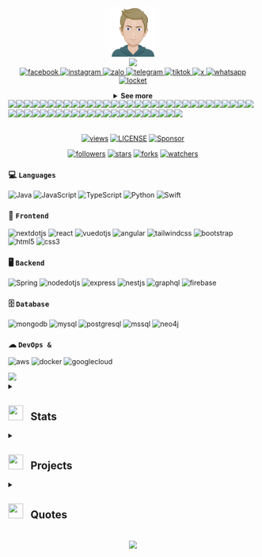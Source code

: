 
<p align=center>
  <img height="100" src="https://github.com/nvminh162/nvminh162/blob/main/generator/utils/resources/nvminh162.png?raw=true" alt="nvminh162">
  </br>
  <img src="https://readme-typing-svg.herokuapp.com/?font=Righteous&size=18&center=true&vCenter=true&width=500&height=50&duration=2000&color=ff69b4&lines=I'm+Nguyen+Van+Minh;+I'm+Paul+Nguyen;+Fullstack+Developer">
  </br>
  <a href="https://www.facebook.com/nvminh162" target="_blank">  
    <img src="https://img.shields.io/badge/Facebook-%230866FF?style=for-the-badge&logo=facebook" alt="facebook" />  
    </a>  
  <a href="https://www.instagram.com/nvminh162" target="_blank">  
    <img src="https://img.shields.io/badge/Instagram-%23FF0069?style=for-the-badge&logo=instagram" alt="instagram" />  
    </a>  
  <a href="https://zalo.me/0353999798" target="_blank">  
    <img src="https://img.shields.io/badge/Zalo-%230068FF?style=for-the-badge&logo=zalo" alt="zalo" />  
  </a>  
  <a href="https://t.me/nvminh162" target="_blank">  
    <img src="https://img.shields.io/badge/Telegram-%2326A5E4?style=for-the-badge&logo=telegram&logoColor=fff" alt="telegram" />  
    </a>  
  <a href="https://www.tiktok.com/@nvminh162" target="_blank">  
    <img src="https://img.shields.io/badge/Tiktok-%23000000?style=for-the-badge&logo=tiktok&logoColor=%000000" alt="tiktok" />  
  </a>  
  <a href="https://x.com/nvminh16" target="_blank">  
    <img src="https://img.shields.io/badge/X-%23000000?style=for-the-badge&logo=x" alt="x" />  
  </a>  
  <a href="https://wa.me/84353999798" target="_blank">  
    <img src="https://img.shields.io/badge/Whatsapp-%2325D366?style=for-the-badge&logo=whatsapp&logoColor=fff" alt="whatsapp" />  
  </a>  
  <a href="https://locket.cam/nvminh162" target="_blank">  
    <img src="https://img.shields.io/badge/Locket-%23B58A2E?style=for-the-badge&logo=iheartradio&logoColor=%B58A2E" alt="locket" />  
  </a>  
</p>  

<details align=center>
  <summary>
    <strong>See more</strong>
  </summary>
  <div align="left">

  ```java
  /**
  * Represents me.
  *
  * @author nvminh162
  * @version 16022004
  */
  public class AboutMe {
      private String city = "Ho Chi Minh";
      private String jobTitle = "Fullstack Developer";
      private String languages = "Vietnamese, English";
      private String specialization = "Building applications";
      private String interests = "AI, code & problem-solving";
      private String hobbies = "Gym, Coffee & Photography";
      private String education = "Industrial University of Ho Chi Minh City: IUH";

      /**
      * Throws a punch to any and all bugs.
      */
      public void throwPunch() {
          System.out.println("Bug destroyed! 👊");
      }

      /**
      * Returns a representation of nvminh162.
      * 
      * @return an instance of AboutMe containing personal information.
      */
      public AboutMe getProfile() {
          return this;
      }
  }
  ```
  </div>
</details><picture><source media="(prefers-color-scheme: light)" srcset="https://nvminh162.github.io/nvminh162/generator/generated/ca83108f0cdfc99db92dc65f70382665607f9ea970759b6f6eb6663a5a643f99ddaf8e6833839446be3c97e9ac61e8259346d691f4a7ce283a42e79800379bc7.png"><source media="(prefers-color-scheme: dark)" srcset="https://nvminh162.github.io/nvminh162/generator/generated/519bfd1efa9ce711e04be428f0a56102f833ae87845c01111382c2040e8af9aa05ac2616bf2b9e44c9ff6e64033a726b703881e361ac99d106e233d7ec4678c8.png"><img src="https://nvminh162.github.io/nvminh162/generator/generated/ca83108f0cdfc99db92dc65f70382665607f9ea970759b6f6eb6663a5a643f99ddaf8e6833839446be3c97e9ac61e8259346d691f4a7ce283a42e79800379bc7.png" width="2.4822695035460995%" /></picture><a href="https://github.com"><picture><source media="(prefers-color-scheme: light)" srcset="https://nvminh162.github.io/nvminh162/generator/generated/d724966c104fd1ac72111cc12507b6b054764364b6f401cf6f18b768c697d28b43770f32a090baf456ac958fbfbc936aa2d06bba2ba6e2d572ddd56be812c29c.png"><source media="(prefers-color-scheme: dark)" srcset="https://nvminh162.github.io/nvminh162/generator/generated/9dd38cebaad30e70c94d66d4709a27d39fe465f582b4b35c8dfce21fa6b1de9dca8f57fe0668bbda48ffa220b5bcd7e704295b28044c35c8bbb6f104432bf119.png"><img src="https://nvminh162.github.io/nvminh162/generator/generated/d724966c104fd1ac72111cc12507b6b054764364b6f401cf6f18b768c697d28b43770f32a090baf456ac958fbfbc936aa2d06bba2ba6e2d572ddd56be812c29c.png" width="1.4184397163120568%" /></picture></a><picture><source media="(prefers-color-scheme: light)" srcset="https://nvminh162.github.io/nvminh162/generator/generated/f06c8a826be4a8d6296c8291cf585a85006330b1d993715ff7a270a4748c842af732d23e0d870f499150f8f96cb81a5b8158f877582d1162c60adf21c011752e.png"><source media="(prefers-color-scheme: dark)" srcset="https://nvminh162.github.io/nvminh162/generator/generated/25df61d4e48f96d1395e39814955bd99e1854fb898746458b821e13e3fc6b947200714166666d80414a023c75610b3db0994ab7182df26aa12e328911ab50fde.png"><img src="https://nvminh162.github.io/nvminh162/generator/generated/f06c8a826be4a8d6296c8291cf585a85006330b1d993715ff7a270a4748c842af732d23e0d870f499150f8f96cb81a5b8158f877582d1162c60adf21c011752e.png" width="0.9456264775413712%" /></picture><a href="https://github.com/nvminh162/nvminh162"><picture><source media="(prefers-color-scheme: light)" srcset="https://nvminh162.github.io/nvminh162/generator/generated/d1b1ce5b59b199264838783af7f381ea36d6228376d99a4c8c6354caf4df5f7f33f8468ac69c37687eda1147f07572fd54ecfa4f5363448f570c3a1a3e5d682b.png"><source media="(prefers-color-scheme: dark)" srcset="https://nvminh162.github.io/nvminh162/generator/generated/6f8582eb0285e625e9a210d78a956be116b527be8c14c6aa54bfdfe798aa31d2f2940889bfa821aeec44f723f5d5842793cd0b3bd0c2d4f435a15129d10e725f.png"><img src="https://nvminh162.github.io/nvminh162/generator/generated/d1b1ce5b59b199264838783af7f381ea36d6228376d99a4c8c6354caf4df5f7f33f8468ac69c37687eda1147f07572fd54ecfa4f5363448f570c3a1a3e5d682b.png" width="1.4184397163120568%" /></picture></a><picture><source media="(prefers-color-scheme: light)" srcset="https://nvminh162.github.io/nvminh162/generator/generated/f06c8a826be4a8d6296c8291cf585a85006330b1d993715ff7a270a4748c842af732d23e0d870f499150f8f96cb81a5b8158f877582d1162c60adf21c011752e.png"><source media="(prefers-color-scheme: dark)" srcset="https://nvminh162.github.io/nvminh162/generator/generated/25df61d4e48f96d1395e39814955bd99e1854fb898746458b821e13e3fc6b947200714166666d80414a023c75610b3db0994ab7182df26aa12e328911ab50fde.png"><img src="https://nvminh162.github.io/nvminh162/generator/generated/f06c8a826be4a8d6296c8291cf585a85006330b1d993715ff7a270a4748c842af732d23e0d870f499150f8f96cb81a5b8158f877582d1162c60adf21c011752e.png" width="0.9456264775413712%" /></picture><a href="https://github.com/nvminh162"><picture><source media="(prefers-color-scheme: light)" srcset="https://nvminh162.github.io/nvminh162/generator/generated/e088cd72721816e5d25a58a7f225c9951217f7830a3083adb1b35f33de4fe92fa0eb0957dd15946621a181e4d40cd80df4849b19153532f536b0ec396524a570.png"><source media="(prefers-color-scheme: dark)" srcset="https://nvminh162.github.io/nvminh162/generator/generated/87f2b494856008d5c3297156297f9717edc7434ac4184006cb955cd11d66a1bdf4292e38d42ab3923c2624f18258337e3ceee233639ae91abe0cb70306ec3983.png"><img src="https://nvminh162.github.io/nvminh162/generator/generated/e088cd72721816e5d25a58a7f225c9951217f7830a3083adb1b35f33de4fe92fa0eb0957dd15946621a181e4d40cd80df4849b19153532f536b0ec396524a570.png" width="1.4184397163120568%" /></picture></a><picture><source media="(prefers-color-scheme: light)" srcset="https://nvminh162.github.io/nvminh162/generator/generated/03144eec6fb38ea493000b0d7c2f468e537f8d3141b22ab43930ad6df09d33db399a8ec3ac96b980cf5ee419ac8e2aceb9251847f4d125390bc27d3b4a733998.png"><source media="(prefers-color-scheme: dark)" srcset="https://nvminh162.github.io/nvminh162/generator/generated/b95f6a375dd21d080c9891112487a4421d19b8b4398928cd067fbfdc12a18a4aa6f05a21b4d87864d340dc5dd65a84277cae86eccd02be5a308850d9cd9e7de7.png"><img src="https://nvminh162.github.io/nvminh162/generator/generated/03144eec6fb38ea493000b0d7c2f468e537f8d3141b22ab43930ad6df09d33db399a8ec3ac96b980cf5ee419ac8e2aceb9251847f4d125390bc27d3b4a733998.png" width="2.2458628841607564%" /></picture><a href="https://nvminh162.github.io/nvminh162.dev"><picture><source media="(prefers-color-scheme: light)" srcset="https://nvminh162.github.io/nvminh162/generator/generated/4f7201380041f385f00cef962bb05a7f221fbdf66762a94429d1259c74cb512ed459c33838b0cc0b8fcc1b82214e06bfa8a33cbd9aa9bc8edfd8c2d0440b7491.png"><source media="(prefers-color-scheme: dark)" srcset="https://nvminh162.github.io/nvminh162/generator/generated/9bb8238e0dece94ea4c541d4b6945470996cfc839b522b75e4c09270e32e1d7a6324e0e49b951222b02ce6566dcba92eca16a7a7e89749d4d786d333432046f4.png"><img src="https://nvminh162.github.io/nvminh162/generator/generated/4f7201380041f385f00cef962bb05a7f221fbdf66762a94429d1259c74cb512ed459c33838b0cc0b8fcc1b82214e06bfa8a33cbd9aa9bc8edfd8c2d0440b7491.png" width="14.420803782505912%" /></picture></a><a href="https://tiktok.com/@nvminh162"><picture><source media="(prefers-color-scheme: light)" srcset="https://nvminh162.github.io/nvminh162/generator/generated/1a314d45d2945a6bde1eb825f5db089d6bc7d1bbca96f0e9d57e14e40ce5e8091009738f1bf116d350764ef702dd9f47119231ba93c9e150772e2512078a1ede.png"><source media="(prefers-color-scheme: dark)" srcset="https://nvminh162.github.io/nvminh162/generator/generated/12937250082898a9e67fe1a0978e25a3ee2c1dff0fafd5a43152bf74cd546f5bef28ff49fa31f675c5a213d35385a09101663f2ba98844e7b0b1c2aa3c6f89f5.png"><img src="https://nvminh162.github.io/nvminh162/generator/generated/1a314d45d2945a6bde1eb825f5db089d6bc7d1bbca96f0e9d57e14e40ce5e8091009738f1bf116d350764ef702dd9f47119231ba93c9e150772e2512078a1ede.png" width="14.420803782505912%" /></picture></a><picture><source media="(prefers-color-scheme: light)" srcset="https://nvminh162.github.io/nvminh162/generator/generated/597329f9b439fdf32d63ee966ee2a4cb1b557bb21c0c3045f62570a27b26a6d0b47e478315eb6867db31d296e259ccd015d8b1496f3698fb153a36c7ca33cfa8.png"><source media="(prefers-color-scheme: dark)" srcset="https://nvminh162.github.io/nvminh162/generator/generated/30f12dd54e806a36eaffdc151e2304007de0319f17a42ef8c580944181a037231b1cdd50ce2be2231dd32a45e941c0883c750e7d86d75e98bc55fad091824129.png"><img src="https://nvminh162.github.io/nvminh162/generator/generated/597329f9b439fdf32d63ee966ee2a4cb1b557bb21c0c3045f62570a27b26a6d0b47e478315eb6867db31d296e259ccd015d8b1496f3698fb153a36c7ca33cfa8.png" width="1.1820330969267139%" /></picture><a href="https://instagram.com/nvminh162"><picture><source media="(prefers-color-scheme: light)" srcset="https://nvminh162.github.io/nvminh162/generator/generated/4581acb65ae7aed08c14e6370db2d55f3cfed18a77efd91a8f35d5881ab0b7128b7cdd51b52a9b529d6f20932fad509874fa6743604c3a2f3e269e7ef7945477.png"><source media="(prefers-color-scheme: dark)" srcset="https://nvminh162.github.io/nvminh162/generator/generated/56377f7a278b5f2d2e5bb4a3581b139aad52995a9009a4a37b1bcea3987df6425cc361f280fb0073f18128573963b9d865748bf8ce7f00229e071ebe97cfa8b3.png"><img src="https://nvminh162.github.io/nvminh162/generator/generated/4581acb65ae7aed08c14e6370db2d55f3cfed18a77efd91a8f35d5881ab0b7128b7cdd51b52a9b529d6f20932fad509874fa6743604c3a2f3e269e7ef7945477.png" width="14.893617021276595%" /></picture></a><picture><source media="(prefers-color-scheme: light)" srcset="https://nvminh162.github.io/nvminh162/generator/generated/f5f61aab6b31c861483f886f589f46625f2071cb718d4b118fb06763850a18181a2162d8d1899dc3c0368aca8d808ee8fc6ccf47e29e60c6431a5f6c7107bd6f.png"><source media="(prefers-color-scheme: dark)" srcset="https://nvminh162.github.io/nvminh162/generator/generated/4636e8f9d5aae348e3ba7002c3256342eef345ce4adae7b07d752c42b1c9bcaf60bfb38653047aba716dcf67e0c54835881a9c1db219c5918775261597b4bb96.png"><img src="https://nvminh162.github.io/nvminh162/generator/generated/f5f61aab6b31c861483f886f589f46625f2071cb718d4b118fb06763850a18181a2162d8d1899dc3c0368aca8d808ee8fc6ccf47e29e60c6431a5f6c7107bd6f.png" width="0.2364066193853428%" /></picture><a href="https://x.com/nvminh16"><picture><source media="(prefers-color-scheme: light)" srcset="https://nvminh162.github.io/nvminh162/generator/generated/1d81ba50d3ce68e7d6f283e27ab46ce656385e58ce730b85433c3f37e1e22737676ee6fd8bc5d5c0ff2374a5ce471b8e31555eb72a8e18654549616dd0693b70.png"><source media="(prefers-color-scheme: dark)" srcset="https://nvminh162.github.io/nvminh162/generator/generated/a9ca47b6182e2af1344468da54d99b769d77b5d5e04c79f773e360c162290f57f2bb540e2fc956213e07f413d4c747a8ad9aa49c05ac24576e2307937692c3bc.png"><img src="https://nvminh162.github.io/nvminh162/generator/generated/1d81ba50d3ce68e7d6f283e27ab46ce656385e58ce730b85433c3f37e1e22737676ee6fd8bc5d5c0ff2374a5ce471b8e31555eb72a8e18654549616dd0693b70.png" width="14.775413711583923%" /></picture></a><picture><source media="(prefers-color-scheme: light)" srcset="https://nvminh162.github.io/nvminh162/generator/generated/f5f61aab6b31c861483f886f589f46625f2071cb718d4b118fb06763850a18181a2162d8d1899dc3c0368aca8d808ee8fc6ccf47e29e60c6431a5f6c7107bd6f.png"><source media="(prefers-color-scheme: dark)" srcset="https://nvminh162.github.io/nvminh162/generator/generated/4636e8f9d5aae348e3ba7002c3256342eef345ce4adae7b07d752c42b1c9bcaf60bfb38653047aba716dcf67e0c54835881a9c1db219c5918775261597b4bb96.png"><img src="https://nvminh162.github.io/nvminh162/generator/generated/f5f61aab6b31c861483f886f589f46625f2071cb718d4b118fb06763850a18181a2162d8d1899dc3c0368aca8d808ee8fc6ccf47e29e60c6431a5f6c7107bd6f.png" width="0.2364066193853428%" /></picture><a href="https://youtube.com/@nvminh162"><picture><source media="(prefers-color-scheme: light)" srcset="https://nvminh162.github.io/nvminh162/generator/generated/bda44648d75f8102540bd192dbaaefbae40393c2157aacfbfd0d958adc4e0740cfafbcfd086d3019e3187be18e182263d9aeed43a68cf9571d3e4eb6a7ae11de.png"><source media="(prefers-color-scheme: dark)" srcset="https://nvminh162.github.io/nvminh162/generator/generated/cffc509b4c1ea233efba4cff997e6386cc7440b9e651986cce43a1da72316c624226f9d40b380f70fec03bbd89500a24630204b319a2599301e28a5e5555abe2.png"><img src="https://nvminh162.github.io/nvminh162/generator/generated/bda44648d75f8102540bd192dbaaefbae40393c2157aacfbfd0d958adc4e0740cfafbcfd086d3019e3187be18e182263d9aeed43a68cf9571d3e4eb6a7ae11de.png" width="14.775413711583923%" /></picture></a><picture><source media="(prefers-color-scheme: light)" srcset="https://nvminh162.github.io/nvminh162/generator/generated/23f90f56c4d8a91b7a82678b72314cf110f99ce85126ec301086bb24d99034c55924323011970d306e36fc9e31b7fa2af1939d4ee8ea2ed6a95fbd7d98070021.png"><source media="(prefers-color-scheme: dark)" srcset="https://nvminh162.github.io/nvminh162/generator/generated/34b0aee0dca57e795e3ea370dc4fd54a1fee5111943511055c96a3810cf46c04cdcbc8e52ea0484f0d653f66d2067c2210a098fa55e69639ba1edb4022f9888b.png"><img src="https://nvminh162.github.io/nvminh162/generator/generated/23f90f56c4d8a91b7a82678b72314cf110f99ce85126ec301086bb24d99034c55924323011970d306e36fc9e31b7fa2af1939d4ee8ea2ed6a95fbd7d98070021.png" width="0.7092198581560284%" /></picture><a href="https://github.com/nvminh162/nvminh162/issues/new"><picture><source media="(prefers-color-scheme: light)" srcset="https://nvminh162.github.io/nvminh162/generator/generated/54b12684018b3e468b1383c224a414c3be995d5afc08b0bcf752fb5d37588ba987daad1b01febdc50558af6bb7df959e0d6690de70a522f85c61e200b99f1f79.png"><source media="(prefers-color-scheme: dark)" srcset="https://nvminh162.github.io/nvminh162/generator/generated/741a9d5614908f3b84f46fa661819d60169b986420aa37441684332656dfb531b770fb7d13c95ec78a9f7c178888e670739a9f86a848229e0f925bc93dcdb048.png"><img src="https://nvminh162.github.io/nvminh162/generator/generated/54b12684018b3e468b1383c224a414c3be995d5afc08b0bcf752fb5d37588ba987daad1b01febdc50558af6bb7df959e0d6690de70a522f85c61e200b99f1f79.png" width="3.546099290780142%" /></picture></a><picture><source media="(prefers-color-scheme: light)" srcset="https://nvminh162.github.io/nvminh162/generator/generated/bf7c083066cb3422541e8e3cd3ab6be2e501488f0068e0e24f52cd424d7bea90c15f80b4b65deb1953b9e39293550fed36773f5aa3db417b7b7f4a6655560450.png"><source media="(prefers-color-scheme: dark)" srcset="https://nvminh162.github.io/nvminh162/generator/generated/e3294606465429e4fc65849fad0b18ebec51cfef22f1668393610a5823bd494a3ff9a933869d57517f8ef88fa0b12d9f5a9c15d28845c95acf600ed734333cd0.png"><img src="https://nvminh162.github.io/nvminh162/generator/generated/bf7c083066cb3422541e8e3cd3ab6be2e501488f0068e0e24f52cd424d7bea90c15f80b4b65deb1953b9e39293550fed36773f5aa3db417b7b7f4a6655560450.png" width="5.91016548463357%" /></picture><a href="https://github.com/nvminh162"><picture><source media="(prefers-color-scheme: light)" srcset="https://nvminh162.github.io/nvminh162/generator/generated/1ed11a6c427305e1271f13aaea97fe3fd9b4a7e1c1515860649807894787c0d353b173750aac1b5f6060298447ded8a636f9f8f2ab2f84bc5cb382a264aac018.png"><source media="(prefers-color-scheme: dark)" srcset="https://nvminh162.github.io/nvminh162/generator/generated/295e5c80fb8f8aac9945b1e2e72f5b147be4c0d423f5471af45e5957b927fb2bb4d77f48f47def3084f387f37bb641eeaaf075a6f82362964b489619336300f2.png"><img src="https://nvminh162.github.io/nvminh162/generator/generated/1ed11a6c427305e1271f13aaea97fe3fd9b4a7e1c1515860649807894787c0d353b173750aac1b5f6060298447ded8a636f9f8f2ab2f84bc5cb382a264aac018.png" width="3.309692671394799%" /></picture></a><picture><source media="(prefers-color-scheme: light)" srcset="https://nvminh162.github.io/nvminh162/generator/generated/f641045892a68cbd560fbda7a6581fdc8f7ae834e64ff440351f519a9dd88686cc632d89ef92c2119ef71720ce8f43b36b69aca4c902cb55801b70f5b2f64a1a.png"><source media="(prefers-color-scheme: dark)" srcset="https://nvminh162.github.io/nvminh162/generator/generated/c12a1db6b2a8b27a4f786505381a961b39004087e45afaf9505cff500dd5d92eae07fb68c1fddb6af51c1157a3289dd1484d161ebe139e9e5eb5fc6326359621.png"><img src="https://nvminh162.github.io/nvminh162/generator/generated/f641045892a68cbd560fbda7a6581fdc8f7ae834e64ff440351f519a9dd88686cc632d89ef92c2119ef71720ce8f43b36b69aca4c902cb55801b70f5b2f64a1a.png" width="0.7092198581560284%" /></picture><picture><source media="(prefers-color-scheme: light)" srcset="https://nvminh162.github.io/nvminh162/generator/generated/8c597673fa594dc952ddde5af35bf6caaba0fa41560e8bb092189020216963257a55854df7a49d4ae34bb39ebc2beae03db525a4b108c349a355d4e04b2d0770.png"><source media="(prefers-color-scheme: dark)" srcset="https://nvminh162.github.io/nvminh162/generator/generated/fe1cbc426cdde09fd64215f5c2cabfaa09670ec29eb1a019bd2d4cf63a873c00fe470a5dd65b66fbde62ae3bfbf99821c08ad64f4b3efef75b9d405b8fe29742.png"><img src="https://nvminh162.github.io/nvminh162/generator/generated/8c597673fa594dc952ddde5af35bf6caaba0fa41560e8bb092189020216963257a55854df7a49d4ae34bb39ebc2beae03db525a4b108c349a355d4e04b2d0770.png" width="8.865248226950355%" /></picture><a href="https://github.com/nvminh162"><picture><source media="(prefers-color-scheme: light)" srcset="https://nvminh162.github.io/nvminh162/generator/generated/2c93c816c582494ef10e639f216116245e1939910ec6ff10227d77c6c412850d812bc967c5cb23331e9d3e9cfbd362cb795ba658537032599558b2bb6eb33b05.png"><source media="(prefers-color-scheme: dark)" srcset="https://nvminh162.github.io/nvminh162/generator/generated/c89a9a753129b412c183c52457bbb069b54219c2e90ac2be794ea052086acca38a696542359556d62564955c698c1555d2901057515573f83f66cec624152e1d.png"><img src="https://nvminh162.github.io/nvminh162/generator/generated/2c93c816c582494ef10e639f216116245e1939910ec6ff10227d77c6c412850d812bc967c5cb23331e9d3e9cfbd362cb795ba658537032599558b2bb6eb33b05.png" width="1.5366430260047281%" /></picture></a><picture><source media="(prefers-color-scheme: light)" srcset="https://nvminh162.github.io/nvminh162/generator/generated/b85fb7049a6821fc8915369385a39e8a426a6c17ec6eaac2ce098d829d0ae97ac0e5744b5cc678a3d2dfe65107c88d02863fccfbe3500afd771ecc6e9c200bf8.png"><source media="(prefers-color-scheme: dark)" srcset="https://nvminh162.github.io/nvminh162/generator/generated/65ed923b5e17022ebdb72fb00f4e556424c84f3ede501d8b8006dbc34ac6253bded2c152c9e547faf36f4ec6d514a925598b7345c4e773bf85b29d451a0e6342.png"><img src="https://nvminh162.github.io/nvminh162/generator/generated/b85fb7049a6821fc8915369385a39e8a426a6c17ec6eaac2ce098d829d0ae97ac0e5744b5cc678a3d2dfe65107c88d02863fccfbe3500afd771ecc6e9c200bf8.png" width="1.8912529550827424%" /></picture><a href="https://nvminh162.github.io/nvminh162.dev"><picture><source media="(prefers-color-scheme: light)" srcset="https://nvminh162.github.io/nvminh162/generator/generated/f104317f8d591077a822e9bc45ef1e5a574c0d049c43cc069599b834897c2d78fa73aa33a19857cb9a453ebdaa48cc9a56b1679558c11c3237abea4e736fb920.png"><source media="(prefers-color-scheme: dark)" srcset="https://nvminh162.github.io/nvminh162/generator/generated/718b6f31db5564705b8094266a4b7036b299470b6176f8e2c45f8057ade97afcefcadef88c005e3c73e5b26e7c72c729d2718236dfff781e2fe2efd9756784ca.png"><img src="https://nvminh162.github.io/nvminh162/generator/generated/f104317f8d591077a822e9bc45ef1e5a574c0d049c43cc069599b834897c2d78fa73aa33a19857cb9a453ebdaa48cc9a56b1679558c11c3237abea4e736fb920.png" width="86.99763593380615%" /></picture></a><picture><source media="(prefers-color-scheme: light)" srcset="https://nvminh162.github.io/nvminh162/generator/generated/40204f0bb3f056cd387712574833e372ec284b4c37e97caec0d813d9aa4d1beeb34b21da98920c2c9569423e31f5f24c89c17cacf2cec5b7f36961bb069e1c96.png"><source media="(prefers-color-scheme: dark)" srcset="https://nvminh162.github.io/nvminh162/generator/generated/7744272c840db90c80e96a1bb14f5b23240d3301315b7f62ff32acda74c1793a5224f78ff716294cd5407fc152bc4b98b7365f3166f55a0523005eedaed0cb74.png"><img src="https://nvminh162.github.io/nvminh162/generator/generated/40204f0bb3f056cd387712574833e372ec284b4c37e97caec0d813d9aa4d1beeb34b21da98920c2c9569423e31f5f24c89c17cacf2cec5b7f36961bb069e1c96.png" width="0.7092198581560284%" /></picture><picture><source media="(prefers-color-scheme: light)" srcset="https://nvminh162.github.io/nvminh162/generator/generated/ef79bdfc309beb2e656f1e992d12c8868d6c2a6793092113136fc543e1d3eaffc47c340d8308a60bf468d17733f97553c12c0c39fcdfa1e91ab4e9fce294eaea.png"><source media="(prefers-color-scheme: dark)" srcset="https://nvminh162.github.io/nvminh162/generator/generated/de4932794a12a8353a3c947fc02f1d8e08f6c30b9dc9cae4338c8b1f1a540e726095f9c0e7cbab94e5f9587746aefd4918b4f46df986c955ec0f266063ee4311.png"><img src="https://nvminh162.github.io/nvminh162/generator/generated/ef79bdfc309beb2e656f1e992d12c8868d6c2a6793092113136fc543e1d3eaffc47c340d8308a60bf468d17733f97553c12c0c39fcdfa1e91ab4e9fce294eaea.png" width="100%" /></picture><picture><source media="(prefers-color-scheme: light)" srcset="https://nvminh162.github.io/nvminh162/generator/generated/351903b727a772b56f04b8da981a323bd1d5147219c9be8582fc99b1a319ffce02c2699e63ccb1713e56312a369775cedef245571b185142cabd23c5009e56ae.png"><source media="(prefers-color-scheme: dark)" srcset="https://nvminh162.github.io/nvminh162/generator/generated/aece4e23e3e2d06c5b409c7f98572d9d6260907f03ef78f7a6573eacfb7c1171f37a684895b0927723f3b1cbf1a2e0695802c0c58af7d376b96b2f64905b4063.png"><img src="https://nvminh162.github.io/nvminh162/generator/generated/351903b727a772b56f04b8da981a323bd1d5147219c9be8582fc99b1a319ffce02c2699e63ccb1713e56312a369775cedef245571b185142cabd23c5009e56ae.png" width="20.44917257683215%" /></picture><a href="#"><picture><source media="(prefers-color-scheme: light)" srcset="https://nvminh162.github.io/nvminh162/generator/generated/120d66a498e3a41f60ecf7c5c9a2db3ef599a89c3652398b0f0d4e9555a886d0ff5d7654efd3b536f13771a01ef5977aff6e8c97d7aa49af464187df1bdfbffb.png"><source media="(prefers-color-scheme: dark)" srcset="https://nvminh162.github.io/nvminh162/generator/generated/3e86ab8d324ae6a4a4bea42a26505cec0cc6929bfe242df3fb8d5e8d951727ca23b7be7218b011929685b3e0d39d5714efc40fde6d37c60b472130d6106d60d6.png"><img src="https://nvminh162.github.io/nvminh162/generator/generated/120d66a498e3a41f60ecf7c5c9a2db3ef599a89c3652398b0f0d4e9555a886d0ff5d7654efd3b536f13771a01ef5977aff6e8c97d7aa49af464187df1bdfbffb.png" width="15.839243498817968%" /></picture></a><picture><source media="(prefers-color-scheme: light)" srcset="https://nvminh162.github.io/nvminh162/generator/generated/08a4377e312b23ab1d02992ebc4bacec5072b173f2e00bddd7301607aa7c5e55e003077efa8dbb2b9473216bd690fe6adf7e1c1cc98d1e2aa56f3eb17a0239d0.png"><source media="(prefers-color-scheme: dark)" srcset="https://nvminh162.github.io/nvminh162/generator/generated/c17698351d354494435fa3728d59cb27fd25177afde94edc70a6b5ffe9bc284178e6b9da29325757f27adac5b58daea1299be6ccc96d77b45c1bf3cf106e7cca.png"><img src="https://nvminh162.github.io/nvminh162/generator/generated/08a4377e312b23ab1d02992ebc4bacec5072b173f2e00bddd7301607aa7c5e55e003077efa8dbb2b9473216bd690fe6adf7e1c1cc98d1e2aa56f3eb17a0239d0.png" width="6.8557919621749415%" /></picture><a href="#"><picture><source media="(prefers-color-scheme: light)" srcset="https://nvminh162.github.io/nvminh162/generator/generated/6701063014655ec3ee3c48ce35b28371cc614639f08ebb1876d1716c4b17b990a0b077cc6f093069632e216438f804807b9b476bc3688f8680e470e90a9cb45b.png"><source media="(prefers-color-scheme: dark)" srcset="https://nvminh162.github.io/nvminh162/generator/generated/4737610a79781932f1e0defe835d7b3c647b08a6179b8de839f527dd63714509e89315fb9521cd3ec9c1cefe6a7736e88596caaca494bad35f38ad274f5b113f.png"><img src="https://nvminh162.github.io/nvminh162/generator/generated/6701063014655ec3ee3c48ce35b28371cc614639f08ebb1876d1716c4b17b990a0b077cc6f093069632e216438f804807b9b476bc3688f8680e470e90a9cb45b.png" width="13.59338061465721%" /></picture></a><picture><source media="(prefers-color-scheme: light)" srcset="https://nvminh162.github.io/nvminh162/generator/generated/3a40ac5cc534f146a0fff87e50797e0708fec2a771729bd9905b6a870de7322fc4fea5c79a58921615df31442febfae81357ac4967783c1b8960d73136a96a35.png"><source media="(prefers-color-scheme: dark)" srcset="https://nvminh162.github.io/nvminh162/generator/generated/7e40b95906e9f1a29e3301b4b1853969d8101792eac963b65c77c97ada1d7976337e4d10ddcc056fb5758f8fb2f8b37180086039dcddcb584bb37f0e441bebb9.png"><img src="https://nvminh162.github.io/nvminh162/generator/generated/3a40ac5cc534f146a0fff87e50797e0708fec2a771729bd9905b6a870de7322fc4fea5c79a58921615df31442febfae81357ac4967783c1b8960d73136a96a35.png" width="6.8557919621749415%" /></picture><a href="#"><picture><source media="(prefers-color-scheme: light)" srcset="https://nvminh162.github.io/nvminh162/generator/generated/046c4e6f6ae80e1e2ff16a9a41ca372b4dee234573551d134df1c279afb5c2e18e07597846fb8b9c9b58d590987284639ad662f092dd899abec8d071ec83da34.png"><source media="(prefers-color-scheme: dark)" srcset="https://nvminh162.github.io/nvminh162/generator/generated/697abbdcc832085cc43b5b50aa3a78a84c0d190d09b5b203927c3c486e5d6f564abfd7f78c00760b789b680ff1dd2b536ffbdc1c6b28362d2b24b5af6bc69afe.png"><img src="https://nvminh162.github.io/nvminh162/generator/generated/046c4e6f6ae80e1e2ff16a9a41ca372b4dee234573551d134df1c279afb5c2e18e07597846fb8b9c9b58d590987284639ad662f092dd899abec8d071ec83da34.png" width="15.839243498817968%" /></picture></a><picture><source media="(prefers-color-scheme: light)" srcset="https://nvminh162.github.io/nvminh162/generator/generated/cc4e3b61cf2aeb0cd17d1eb34566b6d9370f784711166bce27982007566e8391375319b7689b7de947c98c8c46419ef75fa881bddc073f5fab5662c4b934931a.png"><source media="(prefers-color-scheme: dark)" srcset="https://nvminh162.github.io/nvminh162/generator/generated/e3e6eca3aef1661f7ed2a6bc7dd413ce18b461e03c27590b8494d6b45c73eaff51168145f51c6cb8cb9356e1d117046ce5fa3e9afa0cee6ab266872cb92926ab.png"><img src="https://nvminh162.github.io/nvminh162/generator/generated/cc4e3b61cf2aeb0cd17d1eb34566b6d9370f784711166bce27982007566e8391375319b7689b7de947c98c8c46419ef75fa881bddc073f5fab5662c4b934931a.png" width="20.56737588652482%" /></picture><picture><source media="(prefers-color-scheme: light)" srcset="https://nvminh162.github.io/nvminh162/generator/generated/1ef88b49bc5350269511e5826ba5120718f82762ca053ad4bd3382adc01a4dfe4f3dc93b1b18a7986fa3504c0d12610574aff330af1d45b8da202324a63e15df.png"><source media="(prefers-color-scheme: dark)" srcset="https://nvminh162.github.io/nvminh162/generator/generated/cd165813266c21326b5c02f4607a75f526737d5ff37b595dfe4e43e76cc00e33f07ef1da6bd8956d374405fd8b2511bada454a3639360409c69f65feb4a7b106.png"><img src="https://nvminh162.github.io/nvminh162/generator/generated/1ef88b49bc5350269511e5826ba5120718f82762ca053ad4bd3382adc01a4dfe4f3dc93b1b18a7986fa3504c0d12610574aff330af1d45b8da202324a63e15df.png" width="16.78486997635934%" /></picture><a href="https://github.com/nvminh162/nvminh162/blob/main/README.md"><picture><source media="(prefers-color-scheme: light)" srcset="https://nvminh162.github.io/nvminh162/generator/generated/f6e5b6110f8f661ff9c6bd9c6978311ac13fa1328844ce2f1430b8f5c36456a2b622189ab3cd3ad79d1fdf24de5ee05cdcdd31d6bb740c07866e86b4db27928c.png"><source media="(prefers-color-scheme: dark)" srcset="https://nvminh162.github.io/nvminh162/generator/generated/3cc8163a1cbbcb952fcd3eb6ba0f06744aee4c4e1cfc5c515e594ed08878ec3e7f4e3568a8414be19cdc5bf125eb27c41a0940a69187ebfb1263a40f884205c5.png"><img src="https://nvminh162.github.io/nvminh162/generator/generated/f6e5b6110f8f661ff9c6bd9c6978311ac13fa1328844ce2f1430b8f5c36456a2b622189ab3cd3ad79d1fdf24de5ee05cdcdd31d6bb740c07866e86b4db27928c.png" width="43.61702127659575%" /></picture></a><picture><source media="(prefers-color-scheme: light)" srcset="https://nvminh162.github.io/nvminh162/generator/generated/a9d1ca2e37092ac39b502f5b510df531c3542c2026d7d8da5672bb6b7e27714d8e8fe9f1e2c2e43e8910ba4322645614a4b11a1b330a628ddce6f8dc73e0d838.png"><source media="(prefers-color-scheme: dark)" srcset="https://nvminh162.github.io/nvminh162/generator/generated/1a41c4ad94136f83938bf5411071bb3a7d440e1f057d067f2d8091400d4e42c14f93d0e4ecfc1e7f2414130801d785c957abebb6e7b2e23272bc0f5c97c2f30d.png"><img src="https://nvminh162.github.io/nvminh162/generator/generated/a9d1ca2e37092ac39b502f5b510df531c3542c2026d7d8da5672bb6b7e27714d8e8fe9f1e2c2e43e8910ba4322645614a4b11a1b330a628ddce6f8dc73e0d838.png" width="3.4278959810874707%" /></picture><a href="https://github.com/nvminh162/nvminh162/blob/main/generator/data/figma-exports/nvminh162-dark.png"><picture><source media="(prefers-color-scheme: light)" srcset="https://nvminh162.github.io/nvminh162/generator/generated/d99c816cd83e9b484eaef1406f5b3428c5db29ccbca62201d866f8ac10b573ca6edf5f30be4012c00f6c976368fe92aaf45320c395a4dc4a31b9ef84a488d352.png"><source media="(prefers-color-scheme: dark)" srcset="https://nvminh162.github.io/nvminh162/generator/generated/631dd9b20e9184d679776c47bcf0def3b59c8e98c6e1ba62ba744bfc1c66ff8b8ae9fa25e1cc4fff780af122d45d9a0e60ba7f3aaeca77b30200e7288e2920a4.png"><img src="https://nvminh162.github.io/nvminh162/generator/generated/d99c816cd83e9b484eaef1406f5b3428c5db29ccbca62201d866f8ac10b573ca6edf5f30be4012c00f6c976368fe92aaf45320c395a4dc4a31b9ef84a488d352.png" width="19.38534278959811%" /></picture></a><picture><source media="(prefers-color-scheme: light)" srcset="https://nvminh162.github.io/nvminh162/generator/generated/1ef88b49bc5350269511e5826ba5120718f82762ca053ad4bd3382adc01a4dfe4f3dc93b1b18a7986fa3504c0d12610574aff330af1d45b8da202324a63e15df.png"><source media="(prefers-color-scheme: dark)" srcset="https://nvminh162.github.io/nvminh162/generator/generated/cd165813266c21326b5c02f4607a75f526737d5ff37b595dfe4e43e76cc00e33f07ef1da6bd8956d374405fd8b2511bada454a3639360409c69f65feb4a7b106.png"><img src="https://nvminh162.github.io/nvminh162/generator/generated/1ef88b49bc5350269511e5826ba5120718f82762ca053ad4bd3382adc01a4dfe4f3dc93b1b18a7986fa3504c0d12610574aff330af1d45b8da202324a63e15df.png" width="16.78486997635934%" /></picture><picture><source media="(prefers-color-scheme: light)" srcset="https://nvminh162.github.io/nvminh162/generator/generated/b3b42481b1b860d92094aca2908afb03bac6e04d88d08e8b4475f49cec9db7d67ea9a6c3f54ae4b6fb0923cac9016bfedd77d1c19281735da81e5fed8a36d302.png"><source media="(prefers-color-scheme: dark)" srcset="https://nvminh162.github.io/nvminh162/generator/generated/6ec326d9c818a35611dedb957cab262d5b292ba94811aa1d20b869f2510ad0f6a998fc6ab3a7c0d21821dc0dfb2515ae415ba96efc31a51896468a4d37d9f0fb.png"><img src="https://nvminh162.github.io/nvminh162/generator/generated/b3b42481b1b860d92094aca2908afb03bac6e04d88d08e8b4475f49cec9db7d67ea9a6c3f54ae4b6fb0923cac9016bfedd77d1c19281735da81e5fed8a36d302.png" width="16.78486997635934%" /></picture><a href="https://github.com/nvminh162/nvminh162/blob/main/README.md"><picture><source media="(prefers-color-scheme: light)" srcset="https://nvminh162.github.io/nvminh162/generator/generated/readme-light.c506dff543a66c9bc9a2d3e45d64e95a92ffcf57716ef4388090dd2a0c905346d56f9aff1a37effe6af773d44667ac487450bd8fe7c4679c0678e513b3f0d7a7.png"><source media="(prefers-color-scheme: dark)" srcset="https://nvminh162.github.io/nvminh162/generator/generated/readme-dark.8d02584fd6a7275998d87596a644bd6c29e0790387afce11362492c1e26164d027e52bea74cf68f2f254db9d7d930162ba9b89810cd220ddef59c7758605d7f0.png"><img src="https://nvminh162.github.io/nvminh162/generator/generated/readme-light.c506dff543a66c9bc9a2d3e45d64e95a92ffcf57716ef4388090dd2a0c905346d56f9aff1a37effe6af773d44667ac487450bd8fe7c4679c0678e513b3f0d7a7.png" width="43.61702127659575%" /></picture></a><picture><source media="(prefers-color-scheme: light)" srcset="https://nvminh162.github.io/nvminh162/generator/generated/9e9ba37072ca21630e337f7399d557a1402540c540905b93b405735777af4e13f95ea7cbf151ef0a38fe150d6f469d3de11917b6cf72b795d257c5e6f22e1ea4.png"><source media="(prefers-color-scheme: dark)" srcset="https://nvminh162.github.io/nvminh162/generator/generated/39822fde2b2347e7db7affdaa9c059284581bc6eee1fbae669659ac91fe92b15774382b295bf0819664c4ce783372e083f0bb85b254f619021b24af35140db4d.png"><img src="https://nvminh162.github.io/nvminh162/generator/generated/9e9ba37072ca21630e337f7399d557a1402540c540905b93b405735777af4e13f95ea7cbf151ef0a38fe150d6f469d3de11917b6cf72b795d257c5e6f22e1ea4.png" width="3.4278959810874707%" /></picture><a href="https://github.com/nvminh162/nvminh162/blob/main/generator/data/figma-exports/nvminh162-dark.png"><picture><source media="(prefers-color-scheme: light)" srcset="https://nvminh162.github.io/nvminh162/generator/generated/9680a2fcd6743d0c86a802b4b9f8946b540aeedc622ab69fa62a27a4cca35f970e05c62b66faa8ab1f7257f4afe289fb486af443904bc00a4aa519428a973b76.png"><source media="(prefers-color-scheme: dark)" srcset="https://nvminh162.github.io/nvminh162/generator/generated/72591ec0d75674606c4c72d943a82ad0b7785aa4604ce4cf394abe7a46be5f286f618c4a962ba8613de31ad3a15464ce875f3df1472685bae6eeefc2270bd497.png"><img src="https://nvminh162.github.io/nvminh162/generator/generated/9680a2fcd6743d0c86a802b4b9f8946b540aeedc622ab69fa62a27a4cca35f970e05c62b66faa8ab1f7257f4afe289fb486af443904bc00a4aa519428a973b76.png" width="19.38534278959811%" /></picture></a><picture><source media="(prefers-color-scheme: light)" srcset="https://nvminh162.github.io/nvminh162/generator/generated/b3b42481b1b860d92094aca2908afb03bac6e04d88d08e8b4475f49cec9db7d67ea9a6c3f54ae4b6fb0923cac9016bfedd77d1c19281735da81e5fed8a36d302.png"><source media="(prefers-color-scheme: dark)" srcset="https://nvminh162.github.io/nvminh162/generator/generated/6ec326d9c818a35611dedb957cab262d5b292ba94811aa1d20b869f2510ad0f6a998fc6ab3a7c0d21821dc0dfb2515ae415ba96efc31a51896468a4d37d9f0fb.png"><img src="https://nvminh162.github.io/nvminh162/generator/generated/b3b42481b1b860d92094aca2908afb03bac6e04d88d08e8b4475f49cec9db7d67ea9a6c3f54ae4b6fb0923cac9016bfedd77d1c19281735da81e5fed8a36d302.png" width="16.78486997635934%" /></picture><picture><source media="(prefers-color-scheme: light)" srcset="https://nvminh162.github.io/nvminh162/generator/generated/78d10e9d4730eb0f98d542287969b652c62ccb82c8f8a77657cb63e9679940317d7dc8c7fd5f055a38e341e7cd29ab36e73ef5110ca43228781058a16571c15d.png"><source media="(prefers-color-scheme: dark)" srcset="https://nvminh162.github.io/nvminh162/generator/generated/c23be76c6a1fab0d4803719da9042ba3ecbbbd3ad77a7fa1b5e509fba51c93faf1a7cc62ade1f59af6962d512f7f9559b38af4bbaa9ad560c41e67bacf28f570.png"><img src="https://nvminh162.github.io/nvminh162/generator/generated/78d10e9d4730eb0f98d542287969b652c62ccb82c8f8a77657cb63e9679940317d7dc8c7fd5f055a38e341e7cd29ab36e73ef5110ca43228781058a16571c15d.png" width="35.1063829787234%" /></picture><a href="#"><picture><source media="(prefers-color-scheme: light)" srcset="https://nvminh162.github.io/nvminh162/generator/generated/f04c49e2b27ab7b5a15114ca35f9637830208d36a0b502549d8967170722aca0a6f4cc92db1582a8964d67b613757d77dd1e2d90ce25f379e29bc8499a334cbc.png"><source media="(prefers-color-scheme: dark)" srcset="https://nvminh162.github.io/nvminh162/generator/generated/724ea1ea81548b54950872d5fd92db22fc1787821f68867744685fd99b8bf27addbf394904fdf14323654acda5866be72cd7093a27302d3f41e1d541a60c0886.png"><img src="https://nvminh162.github.io/nvminh162/generator/generated/f04c49e2b27ab7b5a15114ca35f9637830208d36a0b502549d8967170722aca0a6f4cc92db1582a8964d67b613757d77dd1e2d90ce25f379e29bc8499a334cbc.png" width="4.846335697399527%" /></picture></a><a href="https://github.com/nvminh162/nvminh162/issues/new"><picture><source media="(prefers-color-scheme: light)" srcset="https://nvminh162.github.io/nvminh162/generator/generated/ec622ee81740a241b690ff00ab589a6e4dcf3b17fb256115466b8d42109d37549081978d6ccd89a759632ef1929a4f2569dbbe61fb0a25d9987c52f365ec1382.png"><source media="(prefers-color-scheme: dark)" srcset="https://nvminh162.github.io/nvminh162/generator/generated/4969ea3f9d5dcf7f7e82d8661c41d59386a78109ffd0c5d28492409f2161557826dd2e2f13ede24dde80a2551b01c4d7273a7fe3caa6221b62b4ad15658332cd.png"><img src="https://nvminh162.github.io/nvminh162/generator/generated/ec622ee81740a241b690ff00ab589a6e4dcf3b17fb256115466b8d42109d37549081978d6ccd89a759632ef1929a4f2569dbbe61fb0a25d9987c52f365ec1382.png" width="5.08274231678487%" /></picture></a><a href="https://zalo.me/0353999798"><picture><source media="(prefers-color-scheme: light)" srcset="https://nvminh162.github.io/nvminh162/generator/generated/c2d7d3d83bdd6f179cfa7c6c1cd7435f1d0f601aae4f361f410873e51c1f798130070569dcbc0178937e04baab348895ac2595809534e267f6f3ad19987822ce.png"><source media="(prefers-color-scheme: dark)" srcset="https://nvminh162.github.io/nvminh162/generator/generated/9403a8aa0dc1011893247e9469d4278881644e7e564d99b1e270c8ff1b88d634cc8d0d893f24972d67bc0c3b809972959dcc76a6f9a7575714b051e54305cc13.png"><img src="https://nvminh162.github.io/nvminh162/generator/generated/c2d7d3d83bdd6f179cfa7c6c1cd7435f1d0f601aae4f361f410873e51c1f798130070569dcbc0178937e04baab348895ac2595809534e267f6f3ad19987822ce.png" width="4.609929078014184%" /></picture></a><picture><source media="(prefers-color-scheme: light)" srcset="https://nvminh162.github.io/nvminh162/generator/generated/06bc9541679fe1587dc3210adb56b5a202bb4c4fed047de2973b40813e610101f77e32c7155c706a459039685ba594a6912367ee249ced4f15d3e7016d9784a2.png"><source media="(prefers-color-scheme: dark)" srcset="https://nvminh162.github.io/nvminh162/generator/generated/37cd1433044a3b1fcf01ec64ca49e3de50bc3ecc2445a3b03478441a7eda867716a614650538fd0a5094785bb6ce12e551a6ec84c71cc98aab88cfc2678110df.png"><img src="https://nvminh162.github.io/nvminh162/generator/generated/06bc9541679fe1587dc3210adb56b5a202bb4c4fed047de2973b40813e610101f77e32c7155c706a459039685ba594a6912367ee249ced4f15d3e7016d9784a2.png" width="0.7092198581560284%" /></picture><a href="https://t.me/nvminh162"><picture><source media="(prefers-color-scheme: light)" srcset="https://nvminh162.github.io/nvminh162/generator/generated/3fcff25552a9d4bce5d0c6d51b802b4325b2c1165a6525cb6d1f8d25d84b10fe0a91fdd980266b5822a5b528b5dbfdfc985e7dc14dae64c3ddd798db3c4a8e58.png"><source media="(prefers-color-scheme: dark)" srcset="https://nvminh162.github.io/nvminh162/generator/generated/1309ab03a85adf62d55ac62f5f039fbe0e7204194d954d2d79eff6c676f832da5f8028e2f99e4352b5fa4559c74fd4412f559a6d968ab00baf4d6e1c845ac5e9.png"><img src="https://nvminh162.github.io/nvminh162/generator/generated/3fcff25552a9d4bce5d0c6d51b802b4325b2c1165a6525cb6d1f8d25d84b10fe0a91fdd980266b5822a5b528b5dbfdfc985e7dc14dae64c3ddd798db3c4a8e58.png" width="4.609929078014184%" /></picture></a><a href="https://discord.gg"><picture><source media="(prefers-color-scheme: light)" srcset="https://nvminh162.github.io/nvminh162/generator/generated/2e5978afe056a56a9036bc862b54d1c7376955d4d71ef6bdcc6eef2cd7954b1b64fd17c999b68c5a22349013e5de3ba54b8a1d59f11cb387a68102de771acea5.png"><source media="(prefers-color-scheme: dark)" srcset="https://nvminh162.github.io/nvminh162/generator/generated/86292d941ca520ed645ba747259e0b4797091e4aac1a8c3a9eec33ba4094f272bd860e366c66c840d3dba787aea8f34ea230fef91b0e0edbf5bc9d8eaded7964.png"><img src="https://nvminh162.github.io/nvminh162/generator/generated/2e5978afe056a56a9036bc862b54d1c7376955d4d71ef6bdcc6eef2cd7954b1b64fd17c999b68c5a22349013e5de3ba54b8a1d59f11cb387a68102de771acea5.png" width="4.964539007092199%" /></picture></a><a href="https://github.com/nvminh162?tab=repositories"><picture><source media="(prefers-color-scheme: light)" srcset="https://nvminh162.github.io/nvminh162/generator/generated/ff6d076228e04463cbfdc931e747628935a8ba57b0ccf6531bfbe9c38bc6ff4c1a5d69ac46f94895854d0a90cdab35187a491a14a406afe9240c587a238bb0cf.png"><source media="(prefers-color-scheme: dark)" srcset="https://nvminh162.github.io/nvminh162/generator/generated/eb2bfdf6dc5753bfc6daf612603f37356fc9f310f19828708a432313a02d10e736874874a906b288584998a8df6114722b03742813f4f71c938fd78b4ab0b3ce.png"><img src="https://nvminh162.github.io/nvminh162/generator/generated/ff6d076228e04463cbfdc931e747628935a8ba57b0ccf6531bfbe9c38bc6ff4c1a5d69ac46f94895854d0a90cdab35187a491a14a406afe9240c587a238bb0cf.png" width="4.964539007092199%" /></picture></a><a href="https://github.com/nvminh162/nvminh162/blob/main/generator/data/figma-exports/nvminh162-dark.png"><picture><source media="(prefers-color-scheme: light)" srcset="https://nvminh162.github.io/nvminh162/generator/generated/5fcfebdbf161107b4c7db8641e040a77f10ca3f1afbb55cb693f6262ada56fc76fb98aa3d376b94602354a48cf981d477a0588117c2fc406a472ecef28b9163d.png"><source media="(prefers-color-scheme: dark)" srcset="https://nvminh162.github.io/nvminh162/generator/generated/672e1b745897ec137d545b8e457ebf964296624fbffdca26ba8089557d149b79a0c34bbdb45c9ff2cd5e8d0ec54ff453d23dd0ddfc4809c67348fedd3cc48679.png"><img src="https://nvminh162.github.io/nvminh162/generator/generated/5fcfebdbf161107b4c7db8641e040a77f10ca3f1afbb55cb693f6262ada56fc76fb98aa3d376b94602354a48cf981d477a0588117c2fc406a472ecef28b9163d.png" width="18.321513002364064%" /></picture></a><picture><source media="(prefers-color-scheme: light)" srcset="https://nvminh162.github.io/nvminh162/generator/generated/d90cc104f71a5efb51bc70306b67a6416f35e7f40f0feadf216b54b903439879b5ec586c1e4d83a0b7582faceaf4b0c8adb7ab171479cab3cf81a88bd95cbaf9.png"><source media="(prefers-color-scheme: dark)" srcset="https://nvminh162.github.io/nvminh162/generator/generated/1f6c8a826ee56601dbfd3d2a5bc7d16b692b43004fdb5becd5923832c74228c2cccbe8167ae83f77b2137293857872253d12d6f7ce8daac014fbf4190f788e54.png"><img src="https://nvminh162.github.io/nvminh162/generator/generated/d90cc104f71a5efb51bc70306b67a6416f35e7f40f0feadf216b54b903439879b5ec586c1e4d83a0b7582faceaf4b0c8adb7ab171479cab3cf81a88bd95cbaf9.png" width="16.78486997635934%" /></picture>
<div align="center">
  </br>
  
  [![views][0]][00]
  [![LICENSE][1]][11]
  [![Sponsor][2]][22]
  <!--  -->
  [![followers][3]][999]
  [![stars][4]][999]
  [![forks][5]][999]
  [![watchers][6]][999]
  <!-- logo -->
  [0]: https://komarev.com/ghpvc/?username=nvminh162&color=ff69b4
  [1]: https://custom-icon-badges.demolab.com/github/license/denvercoder1/custom-icon-badges?logo=law2&color=ff69b4
  [2]: https://img.shields.io/static/v1?label=Sponsor&message=%E2%9D%A4&logo=GitHub&color=ff69b4
  [3]: https://custom-icon-badges.demolab.com/github/followers/nvminh162?logo=person-add&style=social&logoColor=black
  [4]: https://custom-icon-badges.demolab.com/github/stars/nvminh162?logo=star&style=social&logoColor=black
  [5]: https://custom-icon-badges.demolab.com/github/forks/nvminh162/nvminh162?logo=fork&style=social&logoColor=black
  [6]: https://custom-icon-badges.demolab.com/github/watchers/nvminh162/nvminh162?logo=eye&style=social&logoColor=black
  <!-- Link -->
  [00]: https://github.com/nvminh162/nvminh162
  [11]: https://github.com/nvminh162/nvminh162/blob/main/LICENSE
  [22]: https://github.com/sponsors/nvminh162
  [999]: #
</div>

### 💻 `Languages`
![Java](https://img.shields.io/badge/Java-20232A?style=for-the-badge&logo=coffeescript&logoColor=FF9A00&logoSize=auto&link=https%3A%2F%2Fwww.java.com%2F)
![JavaScript](https://img.shields.io/badge/JavaScript-20232A?style=for-the-badge&logo=javascript&logoColor=23F7DF1E&logoSize=auto&link=https%3A%2F%2Fwww.javascript.com%2F)
![TypeScript](https://img.shields.io/badge/Typescript-20232A?style=for-the-badge&logo=typescript&logoColor=233178C6&logoSize=auto&link=https%3A%2F%2Fwww.typescriptlang.org%2F)
![Python](https://img.shields.io/badge/Python-20232A?style=for-the-badge&logo=python&logoColor=3776AB&link=https%3A%2F%2Fwww.python.org%2F)
![Swift](https://img.shields.io/badge/Swift-20232A?style=for-the-badge&logo=swift&logoColor=23F05138&logoSize=auto&link=https%3A%2F%2Fwww.swift.org%2F)

### 🎨 `Frontend`
![nextdotjs](https://img.shields.io/badge/next.js-20232A?style=for-the-badge&logo=nextdotjs&logoColor=%23FFF&logoSize=auto&link=https%3A%2F%2Fnextjs.org%2F)
![react](https://img.shields.io/badge/React-20232A?style=for-the-badge&logo=react&logoColor=%2361DAFB&logoSize=auto&link=https%3A%2F%2Freact.dev%2F)
![vuedotjs](https://img.shields.io/badge/Vue.js-20232A?style=for-the-badge&logo=vuedotjs&logoColor=%234FC08D&logoSize=auto&link=https%3A%2F%2Fvuejs.org%2F)
![angular](https://img.shields.io/badge/Angular-20232A?style=for-the-badge&logo=angular&logoColor=red&link=https%3A%2F%2Fangular.dev%2F)
![tailwindcss](https://img.shields.io/badge/TailwindCSS-20232A?style=for-the-badge&logo=tailwindcss&logoColor=%2306B6D4&logoSize=auto&link=https%3A%2F%2Ftailwindcss.com%2F)
![bootstrap](https://img.shields.io/badge/Bootstrap-20232A?style=for-the-badge&logo=bootstrap&logoColor=%237952B3&logoSize=auto&link=https%3A%2F%2Fgetbootstrap.com%2F)
![html5](https://img.shields.io/badge/HTML5-20232A?style=for-the-badge&logo=html5&logoColor=E34F26&link=https%3A%2F%2Fhtml5up.net%2F)
![css3](https://img.shields.io/badge/CSS3-20232A?style=for-the-badge&logo=css3&logoColor=1572B6&link=https%3A%2F%2Fhtml5up.net%2F)

### 🖥 `Backend`
![Spring](https://img.shields.io/badge/Spring-20232A?style=for-the-badge&logo=spring&logoColor=%236DB33F&logoSize=auto&link=https%3A%2F%2Fspring.io%2F)
![nodedotjs](https://img.shields.io/badge/NodeJS-20232A?style=for-the-badge&logo=nodedotjs&logoColor=%235FA04E&logoSize=auto&link=https%3A%2F%2Fnodejs.org)
![express](https://img.shields.io/badge/Express-20232A?style=for-the-badge&logo=express&logoColor=%23FFF&logoSize=auto&link=https%3A%2F%2Fexpressjs.com%2F)
![nestjs](https://img.shields.io/badge/Nestjs-20232A?style=for-the-badge&logo=nestjs&logoColor=%23E0234E&logoSize=auto&link=https%3A%2F%2Fnestjs.com%2F)
![graphql](https://img.shields.io/badge/Graphql-20232A?style=for-the-badge&logo=graphql&logoColor=%23E10098&logoSize=auto&link=https%3A%2F%2Fgraphql.org%2F)
![firebase](https://img.shields.io/badge/firebase-20232A?style=for-the-badge&logo=firebase&logoColor=%23DD2C00&logoSize=auto&link=https%3A%2F%2Ffirebase.google.com%2F)


### 🗄 `Database`
![mongodb](https://img.shields.io/badge/Mongodb-20232A?style=for-the-badge&logo=mongodb&logoColor=%2347A248&logoSize=auto&link=https%3A%2F%2Fwww.mongodb.com%2F)
![mysql](https://img.shields.io/badge/mysql-20232A?style=for-the-badge&logo=mysql&logoColor=%234479A1&logoSize=auto&link=https%3A%2F%2Fwww.mysql.com%2F)
![postgresql](https://img.shields.io/badge/Postgresql-20232A?style=for-the-badge&logo=postgresql&logoColor=%234169E1&logoSize=auto&link=https%3A%2F%2Fwww.postgresql.org%2F)
![mssql](https://img.shields.io/badge/mssql-20232A?style=for-the-badge&logo=sqlite&logoColor=20232A&logoSize=auto&link=https%3A%2F%2Fwww.microsoft.com%2Fen-us%2Fsql-server%2Fsql-server-downloads)
![neo4j](https://img.shields.io/badge/neo4j-20232A?style=for-the-badge&logo=neo4j&logoColor=%234581C3&logoSize=auto&link=https%3A%2F%2Fneo4j.com%2F)


### ☁ `DevOps & `
![aws](https://img.shields.io/badge/aws-20232A?style=for-the-badge&logo=wwe&logoColor=%23FF9900&logoSize=auto&link=https%3A%2F%2Faws.amazon.com%2F)
![docker](https://img.shields.io/badge/docker-20232A?style=for-the-badge&logo=docker&logoColor=%232496ED&logoSize=auto&link=https%3A%2F%2Fwww.docker.com%2F)
![googlecloud](https://img.shields.io/badge/google%20cloud-20232A?style=for-the-badge&logo=googlecloud&logoColor=%232496ED&logoSize=auto&link=https%3A%2F%2Fcloud.google.com%2F)

<img src="https://user-images.githubusercontent.com/73097560/115834477-dbab4500-a447-11eb-908a-139a6edaec5c.gif">
<details>
  <summary>
    <h2>
      <img src="https://media.giphy.com/media/iY8CRBdQXODJSCERIr/giphy.gif" width="30" height="30" style="margin-right: 10px;">
      Stats
    </h2>
  </summary> 
  <table align="center">
    <tr border="none">
      <!-- Stats 1 -->
      <td width="50%" align="center">
        </br>
        <img src="https://streak-stats.demolab.com?user=nvminh162&theme=dracula&hide_border=true&short_numbers=true&date_format=M%20j%5B%2C%20Y%5D" alt="GitHubStreak" title="activityContribution"/>
        <img src="https://github-readme-stats.vercel.app/api?username=nvminh162&show_icons=true&theme=dracula" alt="Githubstat" title="GithubStat" height="192px"/>
      </td>
      <!-- Stats 2 -->
      <td width="50%" align="center">
          <img  align="center" src="https://github-readme-stats.anuraghazra1.vercel.app/api/top-langs/?username=nvminh162&theme=dracula&hide_border=false&no-bg=true&no-frame=true&langs_count=7"/>
      </td>
    </tr>
  </table>
  <div align=center>
    <img src="https://github-profile-trophy.vercel.app/?username=nvminh162&row=1&column=9&theme=dracula" title="trophyProfileGithub"/>
    <img src="https://github-readme-activity-graph.vercel.app/graph?username=nvminh162&theme=dracula" alt="activityContribution" title="activityContribution"/>
  </div>
</details>

<details>
  <summary>
    <h2>
      <img src="https://media2.giphy.com/media/QssGEmpkyEOhBCb7e1/giphy.gif?cid=ecf05e47a0n3gi1bfqntqmob8g9aid1oyj2wr3ds3mg700bl&rid=giphy.gif" width="30" height="30" style="margin-right: 10px;">
      Projects
    </h2>
  </summary>
  <!-- <div align="center">Updating ...</div> -->
    <table align="center">
    <tr border="none">
      <!-- Col 1 -->
      <td width="50%" align="center">
        <a href="https://github.com/nvminh162/tourx-app">
          <img align="center" src="https://github-readme-stats.vercel.app/api/pin/?username=nvminh162&repo=tourx-app&theme=dracula" />
        </a>
      </td>
      <!-- Col 2 -->
      <td width="50%" align="center">
        <a href="https://github.com/NguyenNguyen0/HuongBien">
          <img align="center" src="https://github-readme-stats.vercel.app/api/pin/?username=NguyenNguyen0&repo=HuongBien&theme=dracula" />
        </a>
      </td>
    </tr>
  </table>
</details>

<details>
  <summary>
    <h2>
      <img src="https://github.com/7oSkaaa/7oSkaaa/blob/main/Images/OS.gif?raw=true" width="30" height="30" style="margin-right: 10px;">
      Quotes
    </h2>
  </summary> 
  <div align="center">

  ![](https://quotes-github-readme.vercel.app/api?type=horizontal&theme=radical)
  </div>

  <div align="center">
      <img src="https://github.com/nvminh162/nvminh162/blob/main/generator/utils/resources/nvminh162_coding.gif?raw=true" alt="nvminh162 coding" />
  </div>
</details>

<h3 align="center">
  <img src="https://readme-typing-svg.herokuapp.com/?font=Righteous&size=25&center=true&vCenter=true&width=500&height=70&duration=1000&color=ff69b4&lines=Thanks+for+visiting!+✌️;+Shot+me+a+message+on+Linkedin!;I'm+always+down+to+collab+">
</h3>